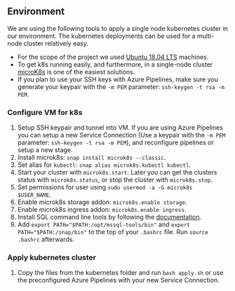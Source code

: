 ## Environment
We are using the following tools to apply a single node kubernetes cluster in our environment. The kubernetes deployments can be used for a multi-node cluster relatively easy.
- For the scope of the project we used [Ubuntu 18.04 LTS](https://ubuntu.com/download/desktop) machines.
- To get k8s running easily, and furthermore, in a single-node cluster [microK8s](https://microk8s.io/) is one of the easiest solutions.
- If you plan to use your SSH keys with Azure Pipelines, make sure you generate your keypair with the `-m PEM` parameter: `ssh-keygen -t rsa -m PEM`.

### Configure VM for k8s
1. Setup SSH keypair and tunnel into VM. If you are using Azure Pipelines you can setup a new Service Connection (Use a keypair with the `-m PEM` parameter: `ssh-keygen -t rsa -m PEM`), and reconfigure pipelines or setup a new stage.
2. Install microk8s: `snap install microk8s --classic`.
3. Set alias for `kubectl`: `snap alias microk8s.kubectl kubectl`.
4. Start your cluster with `microk8s.start`. Later you can get the clusters status with `microk8s.status`, or stop the cluster with `microk8s.stop`.
5. Set permissions for user using `sudo usermod -a -G microk8s $USER_NAME`.
6. Enable microk8s storage addon: `microk8s.enable storage`.
7. Enable microk8s ingress addon: `microk8s.enable ingress`.
8. Install SQL command line tools by following the [documentation](https://docs.microsoft.com/en-us/sql/linux/sql-server-linux-setup-tools?view=sql-server-ver15#ubuntu).
9. Add `export PATH="$PATH:/opt/mssql-tools/bin"` and `export PATH="$PATH:/snap/bin"` to the top of your `.bashrc` file. Run `source .bashrc` afterwards.

### Apply kubernetes cluster
1. Copy the files from the kubernetes folder and run `bash apply.sh` or use the preconfigured Azure Pipelines with your new Service Connection.